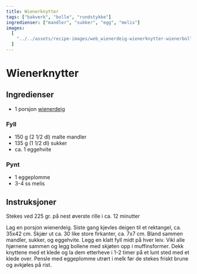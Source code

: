 ```yaml
---
title: Wienerknytter
tags: ["bakverk", "bolle", "rundstykke"]
ingredienser: ["mandler", "sukker", "egg", "melis"]
images:
  [
    "../../assets/recipe-images/web_wienerdeig-wienerknytter-wienerboller-med-eggekrem-wienerbrød.jpg",
  ]
---
```


# Wienerknytter

## Ingredienser

- 1 porsjon [wienerdeig](./wienerdeig)

### Fyll

- 150 g (2 1/2 dl) malte mandler
- 135 g (1 1/2 dl) sukker
- ca. 1 eggehvite

### Pynt

- 1 eggeplomme
- 3-4 ss melis

## Instruksjoner

Stekes ved 225 gr. på nest øverste rille i ca. 12 minutter

Lag en porsjon wienerdeig. Siste gang kjevles deigen til et rektangel, ca. 35x42 cm. Skjær ut ca. 30 like store firkanter, ca. 7x7 cm. Bland sammen mandler, sukker, og eggehvite. Legg en klatt fyll midt på hver leiv. Vikl alle hjørnene sammen og legg bollene med skjøten opp i muffinsformer. Dekk knyttene med et klede og la dem etterheve i 1-2 timer på et lunt sted med et klede over. Pensle med eggeplomme utrørt i melk før de stekes friskt brune og avkjøles på rist.
